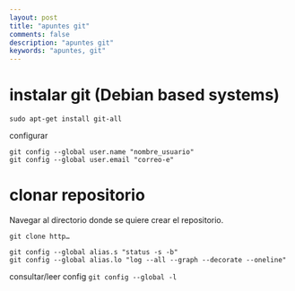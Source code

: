 ```yaml
---
layout: post
title: "apuntes git"
comments: false
description: "apuntes git"
keywords: "apuntes, git"
---
```


# instalar git (Debian based systems)

`sudo apt-get install git-all`

configurar

```
git config --global user.name "nombre_usuario"
git config --global user.email "correo-e"
```

# clonar repositorio

Navegar al directorio donde se quiere crear el repositorio.

`git clone http…`

```
git config --global alias.s "status -s -b"
git config --global alias.lo "log --all --graph --decorate --oneline"
```

consultar/leer config
`git config --global -l`
